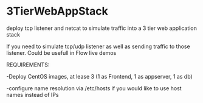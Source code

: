 # 3TierWebAppStack
deploy tcp listener and netcat to simulate traffic into a 3 tier web application stack

If you need to simulate tcp/udp listener as well as sending traffic to those listener. Could be usefull in Flow live demos

REQUIREMENTS:

-Deploy CentOS images, at lease 3 (1 as Frontend, 1 as appserver, 1 as db)

-configure name resolution via /etc/hosts if you would like to use host names instead of IPs
